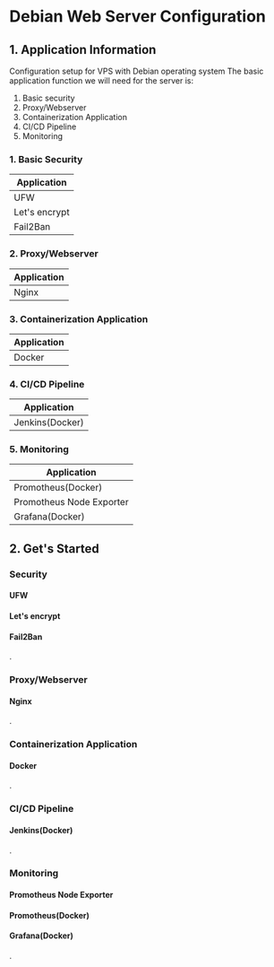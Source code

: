 # Debian Web Server Configuration
## 1. Application Information
Configuration setup for VPS with Debian operating system
The basic application function we will need for the server is:
1. Basic security
2. Proxy/Webserver
3. Containerization Application
4. CI/CD Pipeline
5. Monitoring

### 1. Basic Security
| Application   |
| ------------- |
| UFW           |
| Let's encrypt |
| Fail2Ban      |

### 2. Proxy/Webserver
| Application   |
| ------------- |
| Nginx         |

### 3. Containerization Application
| Application   |
| ------------- |
| Docker        |

### 4. CI/CD Pipeline
| Application      |
| ---------------- |
| Jenkins(Docker)  |

### 5. Monitoring
| Application               |
| ------------------------- |
| Promotheus(Docker)        |
| Promotheus Node Exporter  |
| Grafana(Docker)           |

## 2. Get's Started
### Security
#### UFW
#### Let's encrypt
#### Fail2Ban
.
### Proxy/Webserver
#### Nginx
.
### Containerization Application
#### Docker
.
### CI/CD Pipeline
#### Jenkins(Docker)
.
### Monitoring
#### Promotheus Node Exporter
#### Promotheus(Docker)
#### Grafana(Docker)
.
